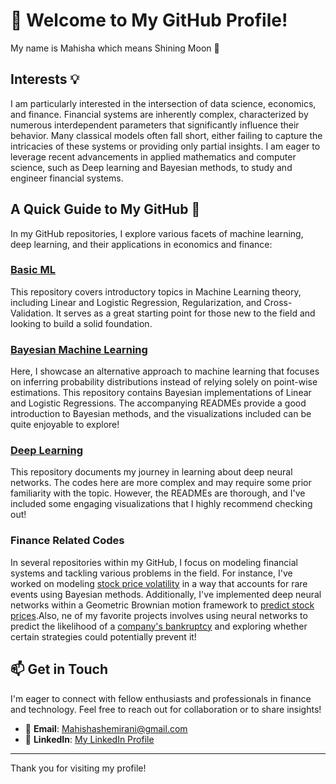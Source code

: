 # 👋 Welcome to My GitHub Profile!
My name is Mahisha which means Shining Moon 🌙

## Interests 💡
I am particularly interested in the intersection of data science, economics, and finance. Financial systems are inherently complex, characterized by numerous interdependent parameters that significantly influence their behavior. Many classical models often fall short, either failing to capture the intricacies of these systems or providing only partial insights. I am eager to leverage recent advancements in applied mathematics and computer science, such as Deep learning and Bayesian methods, to study and engineer financial systems.

## A Quick Guide to My GitHub 🚀

In my GitHub repositories, I explore various facets of machine learning, deep learning, and their applications in economics and finance:

### [Basic ML](https://github.com/Mahishashemirani/Basic-ML)
This repository covers introductory topics in Machine Learning theory, including Linear and Logistic Regression, Regularization, and Cross-Validation. It serves as a great starting point for those new to the field and looking to build a solid foundation.

### [Bayesian Machine Learning](https://github.com/Mahishashemirani/Bayesian-Machine-Learning)
Here, I showcase an alternative approach to machine learning that focuses on inferring probability distributions instead of relying solely on point-wise estimations. This repository contains Bayesian implementations of Linear and Logistic Regressions. The accompanying READMEs provide a good introduction to Bayesian methods, and the visualizations included can be quite enjoyable to explore!

### [Deep Learning](https://github.com/Mahishashemirani/Deep-Learning)
This repository documents my journey in learning about deep neural networks. The codes here are more complex and may require some prior familiarity with the topic. However, the READMEs are thorough, and I've included some engaging visualizations that I highly recommend checking out!

### Finance Related Codes
In several repositories within my GitHub, I focus on modeling financial systems and tackling various problems in the field. For instance, I've worked on modeling [stock price volatility](https://github.com/Mahishashemirani/Volatility-Analysis-using-Alpha-Stable-Distribution) in a way that accounts for rare events using Bayesian methods. Additionally, I've implemented deep neural networks within a Geometric Brownian motion framework to [predict stock prices](https://github.com/Mahishashemirani/Stock-Market-Prediction-using-Deep-Geometric-Brownian-Motion).Also, ne of my favorite projects involves using neural networks to predict the likelihood of a [company's bankruptcy](https://github.com/Mahishashemirani/Strategy-Analysis-to-Avoid-Bankruptcy-using-Neural-ODEs) and exploring whether certain strategies could potentially prevent it!


## 📫 Get in Touch

I'm eager to connect with fellow enthusiasts and professionals in finance and technology. Feel free to reach out for collaboration or to share insights!

- 📧 **Email**: Mahishashemirani@gmail.com
- 💼 **LinkedIn**: [My LinkedIn Profile](https://www.linkedin.com/in/Mahisha-shemirani)

---

Thank you for visiting my profile!
